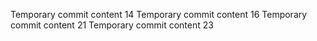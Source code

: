 Temporary commit content 14
Temporary commit content 16
Temporary commit content 21
Temporary commit content 23
